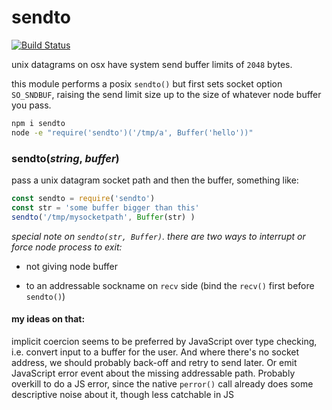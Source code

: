 # sendto
[![Build Status](https://travis-ci.org/reqshark/sendto.svg?branch=master)](https://travis-ci.org/reqshark/sendto)

unix datagrams on osx have system send buffer limits of `2048` bytes.

this module performs a posix `sendto()` but first sets socket option `SO_SNDBUF`, raising the send limit size up to the size of whatever node buffer you pass.

```bash
npm i sendto
node -e "require('sendto')('/tmp/a', Buffer('hello'))"
```

### sendto(*string*, *buffer*)

pass a unix datagram socket path and then the buffer, something like:

```js
const sendto = require('sendto')
const str = 'some buffer bigger than this'
sendto('/tmp/mysocketpath', Buffer(str) )
```

*special note on `sendto(str, Buffer)`. there are two ways to interrupt or force node process to exit:*

* not giving node buffer

* to an addressable sockname on `recv` side (bind the `recv()` first before `sendto()`)

#### my ideas on that:

implicit coercion seems to be preferred by JavaScript over type checking, i.e. convert input to a buffer for the user. And where there's no socket address, we should probably back-off and retry to send later. Or emit JavaScript error event about the missing addressable path. Probably overkill to do a JS error, since the native `perror()` call already does some descriptive noise about it, though less catchable in JS
